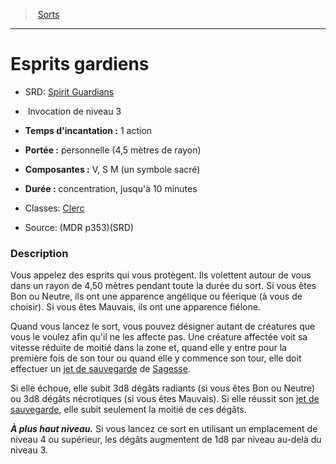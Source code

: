 ﻿---
!SpellHD
Level: 3
Type: Invocation
CastingTime: 1 action
Range: personnelle (4,5 mètres de rayon)
Components: V, S M (un symbole sacré)
Duration: concentration, jusqu'à 10 minutes
Classes: '[Clerc](hd_cleric.md)'
Id: spells_hd.md#esprits-gardiens
ParentLink: spells_hd.md#sorts
Name: Esprits gardiens
ParentName: Sorts
NameLevel: 1
AltName: '[Spirit Guardians](srd_spells_spirit_guardians.md)'
Source: (MDR p353)(SRD)
---
> [Sorts](hd_spells.md)

---

# Esprits gardiens

- SRD: [Spirit Guardians](srd_spells_spirit_guardians.md)

-  Invocation de niveau 3

- **Temps d'incantation :** 1 action

- **Portée :** personnelle (4,5 mètres de rayon)

- **Composantes :** V, S M (un symbole sacré)

- **Durée :** concentration, jusqu'à 10 minutes

- Classes: [Clerc](hd_cleric.md)

- Source: (MDR p353)(SRD)

### Description

Vous appelez des esprits qui vous protègent. Ils volettent autour de vous dans un rayon de 4,50 mètres pendant toute la durée du sort. Si vous êtes Bon ou Neutre, ils ont une apparence angélique ou féerique (à vous de choisir). Si vous êtes Mauvais, ils ont une apparence fiélone.

Quand vous lancez le sort, vous pouvez désigner autant de créatures que vous le voulez afin qu'il ne les affecte pas. Une créature affectée voit sa vitesse réduite de moitié dans la zone et, quand elle y entre pour la première fois de son tour ou quand elle y commence son tour, elle doit effectuer un [jet de sauvegarde](hd_abilities_jets_de_sauvegarde.md) de [Sagesse](hd_abilities_wisdom.md).

Si elle échoue, elle subit 3d8 dégâts radiants (si vous êtes Bon ou Neutre) ou 3d8 dégâts nécrotiques (si vous êtes Mauvais). Si elle réussit son [jet de sauvegarde](hd_abilities_jets_de_sauvegarde.md), elle subit seulement la moitié de ces dégâts.

**_À plus haut niveau._** Si vous lancez ce sort en utilisant un emplacement de niveau 4 ou supérieur, les dégâts augmentent de 1d8 par niveau au-delà du niveau 3.

